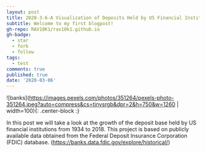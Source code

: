 ```yaml
---
layout: post
title: 2020-3-6-A Visualization of Deposits Held by US Financial Institutions (1934 to 2018)
subtitle: Welcome to my first blogpost!
gh-repo: RAV10K1/rav10k1.github.io
gh-badge:
  - star
  - fork
  - follow
tags:
  - test
comments: true
published: true
date: '2020-03-06'
---
```


![banks](https://images.pexels.com/photos/351264/pexels-photo-351264.jpeg?auto=compress&cs=tinysrgb&dpr=2&h=750&w=1260 | width=100){: .center-block :}

In this post we will take a look at the growth of the deposit base held by US financial institutions from 1934 to 2018.
This project is based on publicly available data obtained from the Federal Deposit Insurance Corporation (FDIC) database. 
(https://banks.data.fdic.gov/explore/historical/)
